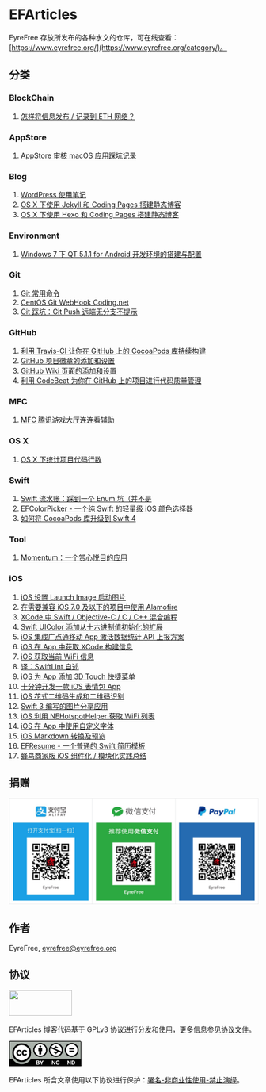 # EFArticles

EyreFree 存放所发布的各种水文的仓库，可在线查看：[https://www.eyrefree.org/](https://www.eyrefree.org/category/)。

## 分类

### BlockChain

1. [怎样将信息发布 / 记录到 ETH 网络？](/source/_posts/ETHTransactionData.markdown)

### AppStore

1. [AppStore 审核 macOS 应用踩坑记录](/source/_posts/AppStore-macOS.markdown)

### Blog

1. [WordPress 使用笔记](/source/_posts/WordPress-Notes.markdown)
2. [OS X 下使用 Jekyll 和 Coding Pages 搭建静态博客](/source/_posts/Jekyll-Coding-Pages.markdown)
3. [OS X 下使用 Hexo 和 Coding Pages 搭建静态博客](/source/_posts/Hexo-Coding-Pages.markdown)

### Environment

1. [Windows 7 下 QT 5.1.1 for Android 开发环境的搭建与配置](/source/_posts/Windows7-QT-Android.markdown)

### Git

1. [Git 常用命令](/source/_posts/Git-Commands.markdown)
2. [CentOS Git WebHook Coding.net](/source/_posts/CentOS-Git%20WebHook-Coding.net.markdown)
3. [Git 踩坑：Git Push 远端无分支不提示](/source/_posts/Git-Push.markdown)

### GitHub

1. [利用 Travis-CI 让你在 GitHub 上的 CocoaPods 库持续构建](/source/_posts/Travis-CI.markdown)
2. [GitHub 项目徽章的添加和设置](/source/_posts/GitHub-Badge-Introduction.markdown)
3. [GitHub Wiki 页面的添加和设置](/source/_posts/GitHub-Wiki-Introduction.markdown)
4. [利用 CodeBeat 为你在 GitHub 上的项目进行代码质量管理](/source/_posts/CodeBeat-GitHub.markdown)

### MFC

1. [MFC 腾讯游戏大厅连连看辅助](/source/_posts/TencentLinkupPlugin-Brief-Introduction.markdown)

### OS X

1. [OS X 下统计项目代码行数](/source/_posts/Wrap-Count.markdown)

### Swift

1. [Swift 流水账：踩到一个 Enum 坑（并不是](/source/_posts/Swift-Enum.markdown)
2. [EFColorPicker - 一个纯 Swift 的轻量级 iOS 颜色选择器](/source/_posts/EFColorPicker.markdown)
3. [如何将 CocoaPods 库升级到 Swift 4](/source/_posts/CocoaPods-Swift4.markdown)

### Tool

1. [Momentum：一个赏心悦目的应用](/source/_posts/Momentum-Introduction.markdown)

### iOS

1. [iOS 设置 Launch Image 启动图片](/source/_posts/iOS-LaunchImage.markdown)
2. [在需要兼容 iOS 7.0 及以下的项目中使用 Alamofire](/source/_posts/iOS7-Alamofire.markdown)
3. [XCode 中 Swift / Objective-C / C / C++ 混合编程](/source/_posts/XCode-Swift-Objective-C-C-C++.markdown)
4. [Swift UIColor 添加从十六进制值初始化的扩展](/source/_posts/Swift-UIColor-Hex.markdown)
5. [iOS 集成广点通移动 App 激活数据统计 API 上报方案](/source/_posts/iOS-GuangDianTong.markdown)
6. [iOS 在 App 中获取 XCode 构建信息](/source/_posts/iOS-Build-Info.markdown)
7. [iOS 获取当前 WiFi 信息](/source/_posts/iOS-WiFi-Info.markdown)
8. [译：SwiftLint 自述](/source/_posts/SwiftLint-ReadMe.markdown)
9. [iOS 为 App 添加 3D Touch 快捷菜单](/source/_posts/3D-Touch.markdown)
10. [十分钟开发一款 iOS 表情包 App](/source/_posts/Coding-Emoji.markdown)
11. [iOS 花式二维码生成和二维码识别](/source/_posts/EFQRCode.markdown)
12. [Swift 3 编写的图片分享应用](/source/_posts/VSCAM.markdown)
13. [iOS 利用 NEHotspotHelper 获取 WiFi 列表](/source/_posts/NEHotspotHelper.markdown)
14. [iOS 在 App 中使用自定义字体](/source/_posts/UIFont-TTF.markdown)
15. [iOS Markdown 转换及预览](/source/_posts/EFMarkdown.markdown)
16. [EFResume - 一个普通的 Swift 简历模板](/source/_posts/EFResume.markdown)
17. [蜂鸟商家版 iOS 组件化 / 模块化实践总结](/source/_posts/LPDBusinessiOS.markdown)

## 捐赠

![Donations](https://raw.githubusercontent.com/EFPrefix/EFQRCode/assets/QRCode/Donations.jpg?raw=true)

## 作者

EyreFree, eyrefree@eyrefree.org

## 协议

<img src='https://www.gnu.org/graphics/gplv3-127x51.png' width='127' height='51'/>

EFArticles 博客代码基于 GPLv3 协议进行分发和使用，更多信息参见[协议文件](/LICENSE)。

<img src='https://raw.githubusercontent.com/EyreFree/EFArticles/master/res/cc-by-nc-nd.png' width='145.77' height='51'/>

EFArticles 所含文章使用以下协议进行保护：[署名-非商业性使用-禁止演绎](http://creativecommons.org/licenses/by-nc-nd/3.0/cn/)。

